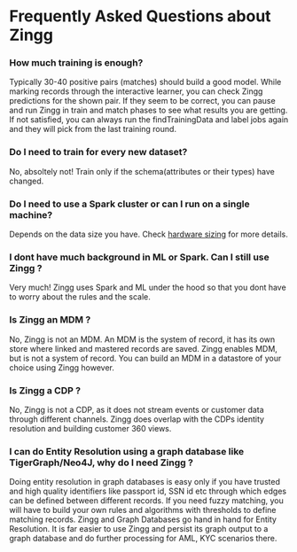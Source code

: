 # Frequently Asked Questions about Zingg

### How much training is enough?

Typically 30-40 positive pairs (matches) should build a good model. While marking records through the interactive learner, you can check Zingg predictions for the shown pair. If they seem to be correct, you can pause and run Zingg in train and match phases to see what results you are getting. If not satisfied, you can always run the findTrainingData and label jobs again and they will pick from the last training round.

### Do I need to train for every new dataset?

No, absoltely not! Train only if the schema(attributes or their types) have changed. 

### Do I need to use a Spark cluster or can I run on a single machine?

Depends on the data size you have. Check [hardware sizing](hardwareSizing.md) for more details.

### I dont have much background in ML or Spark. Can I still use Zingg ?

Very much! Zingg uses Spark and ML under the hood so that you dont have to worry about the rules and the scale. 

### Is Zingg an MDM ?

No, Zingg is not an MDM. An MDM is the system of record, it has its own store where linked and mastered records are saved. Zingg enables MDM, but is not a system of record. You can build an MDM in a datastore of your choice using Zingg however. 

### Is Zingg a CDP ?

No, Zingg is not a CDP, as it does not stream events or customer data through different channels. Zingg does overlap with the CDPs identity resolution and building customer 360 views. 

### I can do Entity Resolution using a graph database like TigerGraph/Neo4J, why do I need Zingg ?

Doing entity resolution in graph databases is easy only if you have trusted and high quality identifiers like passport id, SSN id etc through which edges can be defined between different records. If you need fuzzy matching, you will have to build your own rules and algorithms with thresholds to define matching records. Zingg and Graph Databases go hand in hand for Entity Resolution. It is far easier to use Zingg and persist its graph output to a graph database and do further processing for AML, KYC scenarios there. 
